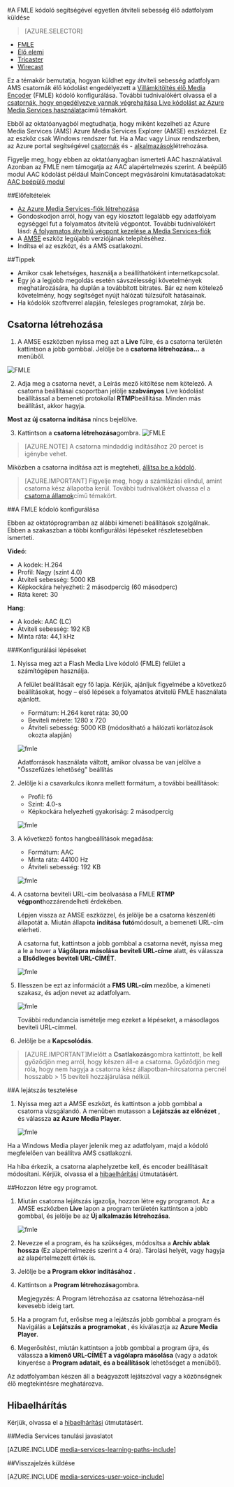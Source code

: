 <properties 
    pageTitle="A FMLE kódoló küldhet egy átviteli sebesség élő adatfolyam beállítása |} Microsoft Azure" 
    description="Ez a témakör bemutatja, hogyan küldhet egy átviteli sebesség adatfolyam AMS csatornák élő kódolást engedélyezett a Flash Media Live Encoder (FMLE) kódoló konfigurálása." 
    services="media-services" 
    documentationCenter="" 
    authors="Juliako" 
    manager="erikre" 
    editor=""/>

<tags 
    ms.service="media-services" 
    ms.workload="media" 
    ms.tgt_pltfrm="na" 
    ms.devlang="ne" 
    ms.topic="article" 
    ms.date="10/12/2016"
    ms.author="juliako;cenkdin;anilmur"/>

#<a name="use-the-fmle-encoder-to-send-a-single-bitrate-live-stream"></a>A FMLE kódoló segítségével egyetlen átviteli sebesség élő adatfolyam küldése

> [AZURE.SELECTOR]
- [FMLE](media-services-configure-fmle-live-encoder.md)
- [Élő elemi](media-services-configure-elemental-live-encoder.md)
- [Tricaster](media-services-configure-tricaster-live-encoder.md)
- [Wirecast](media-services-configure-wirecast-live-encoder.md)

Ez a témakör bemutatja, hogyan küldhet egy átviteli sebesség adatfolyam AMS csatornák élő kódolást engedélyezett a [Villámkitöltés élő Media Encoder](http://www.adobe.com/products/flash-media-encoder.html) (FMLE) kódoló konfigurálása. További tudnivalókért olvassa el a [csatornák, hogy engedélyezve vannak végrehajtása Live kódolást az Azure Media Services használata](media-services-manage-live-encoder-enabled-channels.md)című témakört.

Ebből az oktatóanyagból megtudhatja, hogy miként kezelheti az Azure Media Services (AMS) Azure Media Services Explorer (AMSE) eszközzel. Ez az eszköz csak Windows rendszer fut. Ha a Mac vagy Linux rendszerben, az Azure portal segítségével [csatornák](media-services-portal-creating-live-encoder-enabled-channel.md#create-a-channel) és - [alkalmazások](media-services-portal-creating-live-encoder-enabled-channel.md#create-and-manage-a-program)létrehozása.

Figyelje meg, hogy ebben az oktatóanyagban ismerteti AAC használatával. Azonban az FMLE nem támogatja az AAC alapértelmezés szerint. A beépülő modul AAC kódolást például MainConcept megvásárolni kimutatásadatokat: [AAC beépülő modul](http://www.mainconcept.com/products/plug-ins/plug-ins-for-adobe/aac-encoder-fmle.html)

##<a name="prerequisites"></a>Előfeltételek

- [Az Azure Media Services-fiók létrehozása](media-services-portal-create-account.md)
- Gondoskodjon arról, hogy van egy kiosztott legalább egy adatfolyam egységgel fut a folyamatos átvitelű végpontot. További tudnivalókért lásd: [A folyamatos átvitelű végpont kezelése a Media Services-fiók](media-services-portal-manage-streaming-endpoints.md)
- A [AMSE](https://github.com/Azure/Azure-Media-Services-Explorer) eszköz legújabb verziójának telepítéséhez.
- Indítsa el az eszközt, és a AMS csatlakozni.

##<a name="tips"></a>Tippek

- Amikor csak lehetséges, használja a beállíthatóként internetkapcsolat.
- Egy jó a legjobb megoldás esetén sávszélességi követelmények meghatározására, ha duplán a továbbított bitrates. Bár ez nem kötelező követelmény, hogy segítséget nyújt hálózati túlzsúfolt hatásainak.
- Ha kódolók szoftverrel alapján, felesleges programokat, zárja be.

## <a name="create-a-channel"></a>Csatorna létrehozása

1.  A AMSE eszközben nyissa meg azt a **Live** fülre, és a csatorna területén kattintson a jobb gombbal. Jelölje be a **csatorna létrehozása...** a menüből.

![FMLE](./media/media-services-fmle-live-encoder/media-services-fmle1.png)

2. Adja meg a csatorna nevét, a Leírás mező kitöltése nem kötelező. A csatorna beállításai csoportban jelölje **szabványos** Live kódolást beállítással a bemeneti protokollal **RTMP**beállítása. Minden más beállítást, akkor hagyja.


**Most az új csatorna indítása** nincs bejelölve.

3. Kattintson a **csatorna létrehozása**gombra.
![FMLE](./media/media-services-fmle-live-encoder/media-services-fmle2.png)

>[AZURE.NOTE] A csatorna mindaddig indításához 20 percet is igénybe vehet.


Miközben a csatorna indítása azt is megteheti, [állítsa be a kódoló](media-services-configure-fmle-live-encoder.md#configure_fmle_rtmp).

>[AZURE.IMPORTANT] Figyelje meg, hogy a számlázási elindul, amint csatorna kész állapotba kerül. További tudnivalókért olvassa el a [csatorna államok](media-services-manage-live-encoder-enabled-channels.md#states)című témakört.

##<a id=configure_fmle_rtmp></a>A FMLE kódoló konfigurálása

Ebben az oktatóprogramban az alábbi kimeneti beállítások szolgálnak. Ebben a szakaszban a többi konfigurálási lépéseket részletesebben ismerteti. 

**Videó**:
 
- A kodek: H.264 
- Profil: Nagy (szint 4.0) 
- Átviteli sebesség: 5000 KB 
- Képkockára helyezheti: 2 másodpercig (60 másodperc) 
- Ráta keret: 30
 
**Hang**:

- A kodek: AAC (LC) 
- Átviteli sebesség: 192 KB 
- Minta ráta: 44,1 kHz


###<a name="configuration-steps"></a>Konfigurálási lépéseket

1. Nyissa meg azt a Flash Media Live kódoló (FMLE) felület a számítógépen használja.

    A felület beállításait egy fő lapja. Kérjük, ajánljuk figyelmébe a következő beállításokat, hogy – első lépések a folyamatos átvitelű FMLE használata ajánlott.
    
    - Formátum: H.264 keret ráta: 30,00 
    - Beviteli mérete: 1280 x 720 
    - Átviteli sebesség: 5000 KB (módosítható a hálózati korlátozások okozta alapján)  

    ![fmle](./media/media-services-fmle-live-encoder/media-services-fmle3.png)

    Adatforrások használata váltott, amikor olvassa be van jelölve a "Összefűzés lehetőség" beállítás

2. Jelölje ki a csavarkulcs ikonra mellett formátum, a további beállítások:

    - Profil: fő
    - Szint: 4.0-s
    - Képkockára helyezheti gyakoriság: 2 másodpercig 
    
    ![fmle](./media/media-services-fmle-live-encoder/media-services-fmle4.png)

3. A következő fontos hangbeállítások megadása:
    
    - Formátum: AAC 
    - Minta ráta: 44100 Hz
    - Átviteli sebesség: 192 KB
    
    ![fmle](./media/media-services-fmle-live-encoder/media-services-fmle5.png)

6. A csatorna beviteli URL-cím beolvasása a FMLE **RTMP végpont**hozzárendelheti érdekében.
    
    Lépjen vissza az AMSE eszközzel, és jelölje be a csatorna készenléti állapotát a. Miután állapota **indítása** **futó**módosult, a bemeneti URL-cím elérheti.
      
    A csatorna fut, kattintson a jobb gombbal a csatorna nevét, nyissa meg a le a hover a **Vágólapra másolása beviteli URL-címe** alatt, és válassza a **Elsődleges beviteli URL-CÍMÉT**.  
    
    ![fmle](./media/media-services-fmle-live-encoder/media-services-fmle6.png)

7. Illesszen be ezt az információt a **FMS URL-cím** mezőbe, a kimeneti szakasz, és adjon nevet az adatfolyam. 

    ![fmle](./media/media-services-fmle-live-encoder/media-services-fmle7.png)

    További redundancia ismételje meg ezeket a lépéseket, a másodlagos beviteli URL-címmel.
8. Jelölje be a **Kapcsolódás**.

>[AZURE.IMPORTANT]Mielőtt a **Csatlakozás**gombra kattintott, be **kell** győződjön meg arról, hogy készen áll-e a csatorna. 
>Győződjön meg róla, hogy nem hagyja a csatorna kész állapotban-hírcsatorna percnél hosszabb > 15 beviteli hozzájárulása nélkül.

##<a name="test-playback"></a>A lejátszás tesztelése
  
1. Nyissa meg azt a AMSE eszközt, és kattintson a jobb gombbal a csatorna vizsgálandó. A menüben mutasson a **Lejátszás az előnézet** , és válassza **az Azure Media Player**.  

    ![fmle](./media/media-services-fmle-live-encoder/media-services-fmle8.png)

Ha a Windows Media player jelenik meg az adatfolyam, majd a kódoló megfelelően van beállítva AMS csatlakozni. 

Ha hiba érkezik, a csatorna alaphelyzetbe kell, és encoder beállításait módosítani. Kérjük, olvassa el a [hibaelhárítási](media-services-troubleshooting-live-streaming.md) útmutatásért.  

##<a name="create-a-program"></a>Hozzon létre egy programot.

1. Miután csatorna lejátszás igazolja, hozzon létre egy programot. Az a AMSE eszközben **Live** lapon a program területén kattintson a jobb gombbal, és jelölje be az **Új alkalmazás létrehozása**.  

    ![fmle](./media/media-services-fmle-live-encoder/media-services-fmle9.png)

2. Nevezze el a program, és ha szükséges, módosítsa a **Archív ablak hossza** (Ez alapértelmezés szerint a 4 óra). Tárolási helyét, vagy hagyja az alapértelmezett érték is.  
3. Jelölje be **a Program ekkor indításához** .
4. Kattintson a **Program létrehozása**gombra.  
  
    Megjegyzés: A Program létrehozása az csatorna létrehozása-nél kevesebb ideig tart.    
 
5. Ha a program fut, erősítse meg a lejátszás jobb gombbal a program és Navigálás a **Lejátszás a programokat** , és kiválasztja az **Azure Media Player**.  
6. Megerősítést, miután kattintson a jobb gombbal a program újra, és válassza **a kimenő URL-CÍMÉT a vágólapra másolása** (vagy a adatok kinyerése a **Program adatait, és a beállítások** lehetőséget a menüből). 

Az adatfolyamban készen áll a beágyazott lejátszóval vagy a közönségnek élő megtekintésre meghatározva.  


## <a name="troubleshooting"></a>Hibaelhárítás

Kérjük, olvassa el a [hibaelhárítási](media-services-troubleshooting-live-streaming.md) útmutatásért. 


##<a name="media-services-learning-paths"></a>Media Services tanulási javaslatot

[AZURE.INCLUDE [media-services-learning-paths-include](../../includes/media-services-learning-paths-include.md)]

##<a name="provide-feedback"></a>Visszajelzés küldése

[AZURE.INCLUDE [media-services-user-voice-include](../../includes/media-services-user-voice-include.md)]
